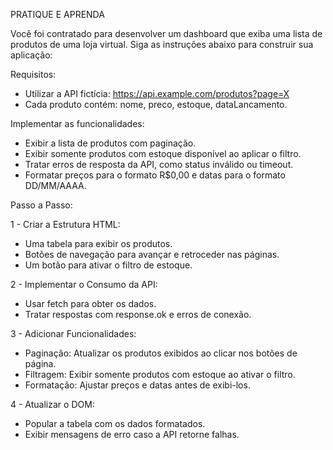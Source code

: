 PRATIQUE E APRENDA

Você foi contratado para desenvolver um dashboard que exiba uma lista de produtos de uma loja virtual.
Siga as instruções abaixo para construir sua aplicação:

Requisitos:

- Utilizar a API fictícia: https://api.example.com/produtos?page=X
- Cada produto contém: nome, preco, estoque, dataLancamento.

Implementar as funcionalidades:

- Exibir a lista de produtos com paginação.
- Exibir somente produtos com estoque disponível ao aplicar o filtro.
- Tratar erros de resposta da API, como status inválido ou timeout.
- Formatar preços para o formato R$0,00 e datas para o formato DD/MM/AAAA.

Passo a Passo:

1 - Criar a Estrutura HTML:
- Uma tabela para exibir os produtos.
- Botões de navegação para avançar e retroceder nas páginas.
- Um botão para ativar o filtro de estoque.

2 - Implementar o Consumo da API:
- Usar fetch para obter os dados.
- Tratar respostas com response.ok e erros de conexão.

3 - Adicionar Funcionalidades:
- Paginação: Atualizar os produtos exibidos ao clicar nos botões de página.
- Filtragem: Exibir somente produtos com estoque ao ativar o filtro.
- Formatação: Ajustar preços e datas antes de exibi-los.

4 - Atualizar o DOM:
- Popular a tabela com os dados formatados.
- Exibir mensagens de erro caso a API retorne falhas.